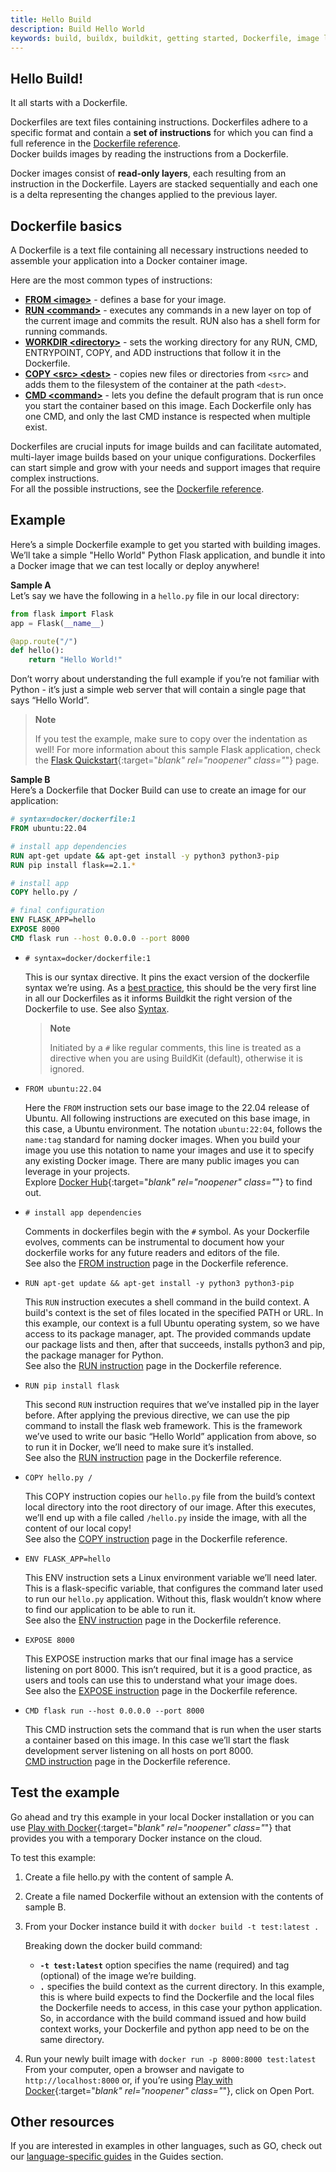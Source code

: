 ```yaml
---
title: Hello Build
description: Build Hello World
keywords: build, buildx, buildkit, getting started, Dockerfile, image layers, build instructions, build context
---
```


## Hello Build!

It all starts with a Dockerfile.

Dockerfiles are text files containing instructions. Dockerfiles adhere to a specific format and contain a **set of instructions** for which you can find a full reference in the [Dockerfile reference](../../engine/reference/builder).  
Docker builds images by reading the instructions from a Dockerfile.

Docker images consist of **read-only layers**, each resulting from an instruction in the Dockerfile. Layers are stacked sequentially and each one is a delta representing the changes applied to the previous layer.

## Dockerfile basics

A Dockerfile is a text file containing all necessary instructions needed to assemble your application into a Docker container image.

Here are the most common types of instructions:
 
* [**FROM \<image\>**](../../engine/reference/builder/#from) - defines a base for your image.
* [**RUN \<command\>**](../../engine/reference/builder/#run) - executes any commands in a new layer on top of the current image and commits the result.
  RUN also has a shell form for running commands.
* [**WORKDIR \<directory\>**](../../engine/reference/builder/#workdir) - sets the working directory for any RUN, CMD, ENTRYPOINT, COPY, and ADD instructions that follow it in the Dockerfile.
* [**COPY \<src\> \<dest\>**](../../engine/reference/builder/#copy) - copies new files or directories from `<src>` and adds them to the filesystem of the container at the path `<dest>`.
* [**CMD \<command\>**](../../engine/reference/builder/#cmd) - lets you define the default program that is run once you start the container based on this image.
Each Dockerfile only has one CMD, and only the last CMD instance is respected when multiple exist.
  
Dockerfiles are crucial inputs for image builds and can facilitate automated, multi-layer image builds based on your unique configurations. Dockerfiles can start simple and grow with your needs and support images that require complex instructions.  
For all the possible instructions, see the [Dockerfile reference](../../engine/reference/builder/).

## Example
Here’s a simple Dockerfile example to get you started with building images. We’ll take a simple "Hello World" Python Flask application, and bundle it into a Docker image that we can test locally or deploy anywhere!

**Sample A**  
Let’s say we have the following in a `hello.py` file in our local directory:

```python
from flask import Flask
app = Flask(__name__)

@app.route("/")
def hello():
    return "Hello World!"
```

Don’t worry about understanding the full example if you’re not familiar with Python - it’s just a simple web server that will contain a single page that says “Hello World”.

> **Note** 
>
> If you test the example, make sure to copy over the indentation as well! For more information about this sample Flask application, check the [Flask Quickstart](https://flask.palletsprojects.com/en/2.1.x/quickstart/){:target="_blank" rel="noopener" class="_"} page.


**Sample B**  
Here’s a Dockerfile that Docker Build can use to create an image for our application:

```dockerfile
# syntax=docker/dockerfile:1
FROM ubuntu:22.04

# install app dependencies
RUN apt-get update && apt-get install -y python3 python3-pip
RUN pip install flask==2.1.*

# install app
COPY hello.py /

# final configuration
ENV FLASK_APP=hello
EXPOSE 8000
CMD flask run --host 0.0.0.0 --port 8000
```

* `# syntax=docker/dockerfile:1` 

    This is our syntax directive. It pins the exact version of the dockerfile syntax we’re using. As a [best practice](../../develop/dev-best-practices/), this should be the very first line in all our Dockerfiles as it informs Buildkit the right version of the Dockerfile to use. 
      See also [Syntax](../../engine/reference/builder/#syntax).
    
    > **Note** 
    > 
    > Initiated by a `#` like regular comments, this line is treated as a directive when you are using BuildKit (default), otherwise it is ignored.


* `FROM ubuntu:22.04`

    Here the `FROM` instruction sets our base image to the 22.04 release of Ubuntu. All following instructions are executed on this base image, in this case, a Ubuntu environment. 
    The notation `ubuntu:22:04`, follows the `name:tag` standard for naming docker images. 
    When you build your image you use this notation to name your images and use it to specify any existing Docker image.
    There are many public images you can leverage in your projects.  
    Explore [Docker Hub](https://hub.docker.com/search?image_filter=official&q=&type=image){:target="_blank" rel="noopener" class="_"} to find out.

* `# install app dependencies`

    Comments in dockerfiles begin with the `#` symbol. 
    As your Dockerfile evolves, comments can be instrumental to document how your dockerfile works for any future readers and editors of the file.  
    See also the [FROM instruction](../../engine/reference/builder/#from) page in the Dockerfile reference.

* `RUN apt-get update && apt-get install -y python3 python3-pip`

    This `RUN` instruction executes a shell command in the build context. A build's context is the set of files located in the specified PATH or URL. In this example, our context is a full Ubuntu operating system, so we have access to its package manager, apt. The provided commands update our package lists and then, after that succeeds, installs python3 and pip, the package manager for Python.  
    See also the [RUN instruction](../../engine/reference/builder/#run) page in the Dockerfile reference.

* `RUN pip install flask`

    This second `RUN` instruction requires that we’ve installed pip in the layer before. After applying the previous directive, we can use the pip command to install the flask web framework. This is the framework we’ve used to write our basic “Hello World” application from above, so to run it in Docker, we’ll need to make sure it’s installed.  
    See also the [RUN instruction](../../engine/reference/builder/#run) page in the Dockerfile reference.

* `COPY hello.py /`

    This COPY instruction copies our `hello.py` file from the build’s context local directory into the root directory of our image. After this executes, we’ll end up with a file called `/hello.py` inside the image, with all the content of our local copy!  
    See also the [COPY instruction](../../engine/reference/builder/#copy) page in the Dockerfile reference.
    

* `ENV FLASK_APP=hello` 

    This ENV instruction sets a Linux environment variable we’ll need later. This is a flask-specific variable, that configures the command later used to run our `hello.py` application. Without this, flask wouldn’t know where to find our application to be able to run it.  
    See also the [ENV instruction](../../engine/reference/builder/#env) page in the Dockerfile reference.


* `EXPOSE 8000` 

    This EXPOSE instruction marks that our final image has a service listening on port 8000. This isn’t required, but it is a good practice, as users and tools can use this to understand what your image does.  
    See also the [EXPOSE instruction](../../engine/reference/builder/#expose) page in the Dockerfile reference.

* `CMD flask run --host 0.0.0.0 --port 8000`

    This CMD instruction sets the command that is run when the user starts a container based on this image. In this case we’ll start the flask development server listening on all hosts on port 8000.  
    [CMD instruction](../../engine/reference/builder/#cmd) page in the Dockerfile reference.

## Test the example

Go ahead and try this example in your local Docker installation or you can use [Play with Docker](https://labs.play-with-docker.com){:target="_blank" rel="noopener" class="_"} that provides you with a temporary Docker instance on the cloud.

To test this example:
1. Create a file hello.py with the content of sample A.
2. Create a file named Dockerfile without an extension with the contents of sample B.
3. From your Docker instance build it with `docker build -t test:latest .`

    Breaking down the docker build command:  
    * **`-t test:latest`** option specifies the name (required) and tag (optional) of the image we’re building.
    * **`.`** specifies the build context as the current directory. In this example, this is where build expects to find the Dockerfile and the local files the Dockerfile needs to access, in this case your python application.
      So, in accordance with the build command issued and how build context works, your Dockerfile and python app need to be on the same directory.

4. Run your newly built image with `docker run -p 8000:8000 test:latest` 
From your computer, open a browser and navigate to `http://localhost:8000` or, if you’re using [Play with Docker](https://labs.play-with-docker.com){:target="_blank" rel="noopener" class="_"}, click on Open Port. 

## Other resources

If you are interested in examples in other languages, such as GO, check out our [language-specific guides](../../language) in the Guides section.
